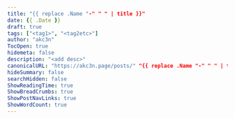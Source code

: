 ```yaml
---
title: "{{ replace .Name "-" " " | title }}"
date: {{ .Date }}
draft: true
tags: ["<tag1>", "<tag2etc>"]
author: "akc3n"
TocOpen: true
hidemeta: false
description: "<add desc>"
canonicalURL: "https://akc3n.page/posts/" "{{ replace .Name "-" " " | title }}"
hideSummary: false
searchHidden: false
ShowReadingTime: true
ShowBreadCrumbs: true
ShowPostNavLinks: true
ShowWordCount: true
---
```


